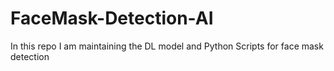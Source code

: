 # FaceMask-Detection-AI
In this repo I am maintaining the DL model and Python Scripts for face mask detection
